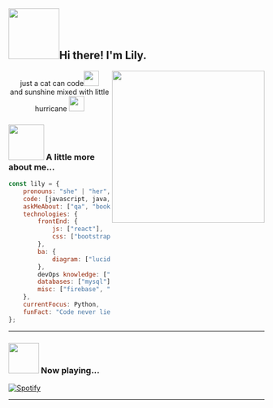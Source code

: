<h2><img src="https://media.giphy.com/media/fWrorpy7Jrlvi/giphy.gif" width=100 align=left/>Hi there! I'm Lily. </h2><img align='right' src="https://media.giphy.com/media/l0MYtNH6ZJPrlcOic/giphy.gif" width="300">
<p align="center">just a cat can code<img src="https://media.giphy.com/media/WUlplcMpOCEmTGBtBW/giphy.gif" width="30"><br>
and sunshine mixed with little hurricane <img src="https://media.giphy.com/media/ZBPzPhOF9N6tVh82yr/giphy.gif" width=30 /></p>

###   <img src="https://media.giphy.com/media/PoCvfFIAuieeY7WAtn/giphy.gif" width=70>  A little more about me...

```javascript
const lily = {
    pronouns: "she" | "her",
    code: [javascript, java, bash],
    askMeAbout: ["qa", "book", "dota2", "basketball", "photography", "coffee", "shoes"],
    technologies: {
        frontEnd: {
            js: ["react"],
            css: ["bootstrap"]
        },
        ba: {
            diagram: ["lucidChart", "figma"]
        },
        devOps knowledge: ["aws", "k8", "docker", "nginx"],
        databases: ["mysql"],
        misc: ["firebase", "selenium", "appium"]    
    },
    currentFocus: Python,
    funFact: "Code never lies, comments sometimes do. xD"
};
```

---
### <img src="https://media.giphy.com/media/fWrC5Vn9gj23dOKGiT/giphy.gif" width="60"> Now playing...

[![Spotify](https://novatorem-nu-beige.vercel.app/api/spotify)](https://open.spotify.com/user/w7pgug2620qqyicghkdzo3wpx)


----

